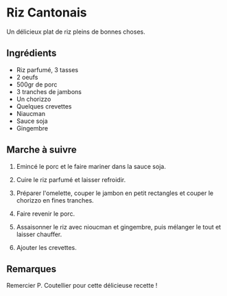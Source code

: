 Riz Cantonais
=============

Un délicieux plat de riz pleins de bonnes choses.

Ingrédients
-----------

* Riz parfumé, 3 tasses
* 2 oeufs
* 500gr de porc
* 3 tranches de jambons
* Un chorizzo
* Quelques crevettes
* Niaucman
* Sauce soja
* Gingembre

Marche à suivre
---------------

1. Emincé le porc et le faire mariner dans la sauce soja.

2. Cuire le riz parfumé et laisser refroidir.

3. Préparer l'omelette, couper le jambon en petit rectangles et couper le
   chorizzo en fines tranches.

4. Faire revenir le porc.

5. Assaisonner le riz avec nioucman et gingembre, puis mélanger le tout et 
   laisser chauffer.

6. Ajouter les crevettes.

Remarques
---------

Remercier P. Coutellier pour cette délicieuse recette !
